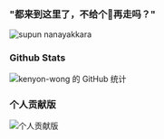 ### "都来到这里了，不给个🌟再走吗？"

<img src="https://komarev.com/ghpvc/?username=kenyon-wong&label=Profile%20views&color=0e75b6&style=flat" alt="supun nanayakkara" />

### Github Stats

![kenyon-wong 的 GitHub 统计](https://github-readme-stats.vercel.app/api?username=kenyon-wong&show_icons=true&theme=tokyonight)
      
### 个人贡献版

![个人贡献版](https://ghchart.rshah.org/kenyon-wong)
